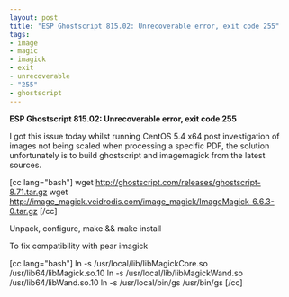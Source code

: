 ```yaml
--- 
layout: post
title: "ESP Ghostscript 815.02: Unrecoverable error, exit code 255"
tags: 
- image
- magic
- imagick
- exit
- unrecoverable
- "255"
- ghostscript
---
```

<strong>ESP Ghostscript 815.02: Unrecoverable error, exit code 255</strong>

I got this issue today whilst running CentOS 5.4 x64 post investigation of images not being scaled when processing a specific PDF, the solution unfortunately is to build ghostscript and imagemagick from the latest sources.

[cc lang="bash"]
wget http://ghostscript.com/releases/ghostscript-8.71.tar.gz
wget http://image_magick.veidrodis.com/image_magick/ImageMagick-6.6.3-0.tar.gz
[/cc]

Unpack, configure, make && make install

To fix compatibility with pear imagick

[cc lang="bash"]
ln -s /usr/local/lib/libMagickCore.so /usr/lib64/libMagick.so.10
ln -s /usr/local/lib/libMagickWand.so /usr/lib64/libWand.so.10
ln -s /usr/local/bin/gs /usr/bin/gs
[/cc]
